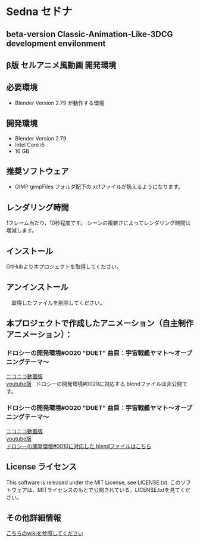 # Sedna セドナ
## beta-version Classic-Animation-Like-3DCG development envilonment
## β版 セルアニメ風動画 開発環境  

## 必要環境
* Blender Version 2.79 が動作する環境

## 開発環境  
* Blender Version 2.79
* Intel Core i5
* 16 GB

## 推奨ソフトウェア
* GIMP
  gimpFiles フォルダ配下の.xcfファイルが扱えるようになります。

## レンダリング時間
1フレーム当たり，10秒程度です。
シーンの複雑さによってレンダリング時間は増減します。


## インストール 
  GitHubより本プロジェクトを取得してください。

## アンインストール         
　取得したファイルを削除してください。

## 本プロジェクトで作成したアニメーション（自主制作アニメーション）：
### ドロシーの開発環境#0020 "DUET" 曲目：宇宙戦艦ヤマト～オープニングテーマ～
[ニコニコ動画版](https://t.co/Y8y2gcjrQ8)  
[youtube版](https://t.co/eQK7ZWCr0Q)  
ドロシーの開発環境#0020に対応する.blendファイルは非公開です。

### ドロシーの開発環境#0020 "DUET" 曲目：宇宙戦艦ヤマト～オープニングテーマ～
[ニコニコ動画版](http://www.nicovideo.jp/watch/sm31660526)  
[youtube版](https://youtu.be/j0UhxwEl4is)  
[ドロシーの開発環境#0010に対応した.blendファイルはこちら](https://bowlroll.net/file/134556)


## License ライセンス
This software is released under the MIT License, see LICENSE.txt.
このソフトウェアは、MITライセンスのもとで公開されている。LICENSE.txtを見てください。

## その他詳細情報
[こちらのwikiを参照してください](../../wiki/Home)

